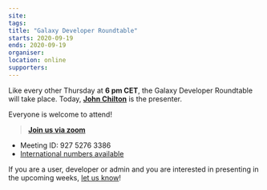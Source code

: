 ```yaml
---
site: 
tags:
title: "Galaxy Developer Roundtable"
starts: 2020-09-19
ends: 2020-09-19
organiser:
location: online
supporters:
---
```


Like every other Thursday at **6 pm CET**, the Galaxy Developer Roundtable will take place. Today, [**John Chilton**](https://galaxyproject.org/people/john-chilton/) is the presenter. 

Everyone is welcome to attend! 
> [**Join us via zoom**]([https://psu.zoom.us/j/92752763386](https://psu.zoom.us/j/92752763386))
- Meeting ID: 927 5276 3386
- [International numbers available](https://psu.zoom.us/u/acsPCWIZGV)

If you are a user, developer or admin and you are interested in presenting in the upcoming weeks, [let us know](https://docs.google.com/forms/d/e/1FAIpQLScIGEFHYn46d9PvVNDUWXyK50lMckiRvvCi_kJuvPkd5T6tNg/viewform)! 